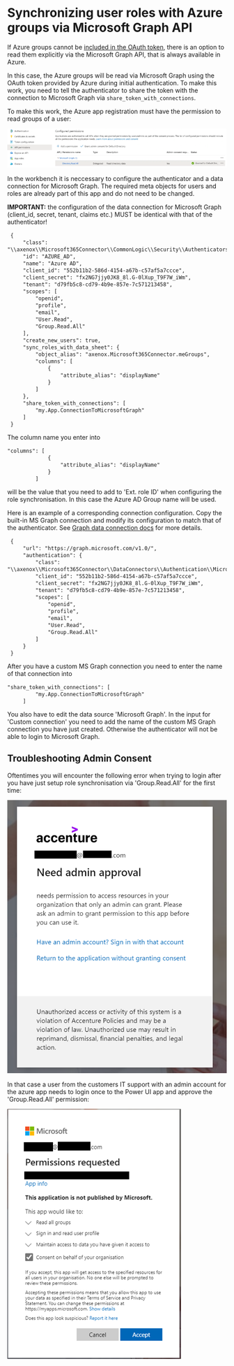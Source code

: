 # Synchronizing user roles with Azure groups via Microsoft Graph API

If Azure groups cannot be [included in the OAuth token](Synchronizing_roles_via_OAuth2_token.md), there is an option to read them explicitly via the Microsoft Graph API, that is always available in Azure.

In this case, the Azure groups will be read via Microsoft Graph using the OAuth token provided by Azure during
initial authentication. To make this work, you need to tell the authenticator to share the token with the
connection to Microsoft Graph via `share_token_with_connections`.

To make this work, the Azure app registration must have the permission to read groups of a user:

![Azure API permissions](Images/user_sync_api_permissions.png)

In the workbench it is neccessary to configure the authenticator and a data connection for Microsoft Graph. The required meta objects for users and roles are already part of this app and do not need to be changed.

**IMPORTANT:** the configuration of the data connection for Microsoft Graph (client_id, secret, tenant, claims etc.)
MUST be identical with that of the authenticator!

```
 {
     "class": "\\axenox\\Microsoft365Connector\\CommonLogic\\Security\\Authenticators\\MicrosoftOAuth2Autenticator",
     "id": "AZURE_AD",
     "name": "Azure AD",
     "client_id": "552b11b2-586d-4154-a67b-c57af5a7ccce",
     "client_secret": "fx2NG7jjy0JK8_8l.G-0lXup_T9F7W_iWm",
     "tenant": "d79fb5c8-cd79-4b9e-857e-7c571213458",
     "scopes": [
         "openid", 
         "profile", 
         "email",
         "User.Read",
         "Group.Read.All"
     ],
     "create_new_users": true,
     "sync_roles_with_data_sheet": {
         "object_alias": "axenox.Microsoft365Connector.meGroups",
         "columns": [
             {
                 "attribute_alias": "displayName"
             }
         ]
     },
     "share_token_with_connections": [
         "my.App.ConnectionToMicrosoftGraph"
     ]
 }
```

The column name you enter into 

```
"columns": [
             {
                 "attribute_alias": "displayName"
             }
         ]
```

will be the value that you need to add to 'Ext. role ID' when configuring the role synchronisation. In this case the Azure AD Group name will be used.

Here is an example of a corresponding connection configuration. Copy the built-in MS Graph connection
and modify its configuration to match that of the authenticator. See [Graph data connection docs](Microsoft_Graph_as_data_source.md) for more details.

```
 {
     "url": "https://graph.microsoft.com/v1.0/",
     "authentication": {
         "class": "\\axenox\\Microsoft365Connector\\DataConnectors\\Authentication\\MicrosoftOAuth2",
         "client_id": "552b11b2-586d-4154-a67b-c57af5a7ccce",
         "client_secret": "fx2NG7jjy0JK8_8l.G-0lXup_T9F7W_iWm",
         "tenant": "d79fb5c8-cd79-4b9e-857e-7c571213458",
         "scopes": [
             "openid",
             "profile",
             "email",
             "User.Read",
             "Group.Read.All"
         ]
     }
 }
```

After you have a custom MS Graph connection you need to enter the name of that connection into 

```
"share_token_with_connections": [
         "my.App.ConnectionToMicrosoftGraph"
     ]
```

You also have to edit the data source 'Microsoft Graph'. In the input for 'Custom connection' you need to add the name of the custom MS Graph connection you have just created. Otherwise the authenticator will not be able to login to Microsoft Graph.

## Troubleshooting Admin Consent

Oftentimes you will encounter the following error when trying to login after you have just setup role synchronisation via 'Group.Read.All' for the first time:

![Admin Consent](Images/admin_consent.png)

In that case a user from the customers IT support with an admin account for the azure app needs to login once to the Power UI app and approve the 'Group.Read.All' permission:

![Admin Consent Granted](Images/admin_consent_granted.png)